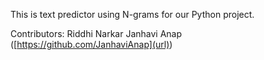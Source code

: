This is text predictor using N-grams for our Python project. 

Contributors:
Riddhi Narkar
Janhavi Anap
([https://github.com/JanhaviAnap](url))
